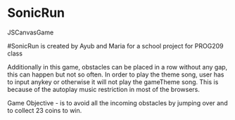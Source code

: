 # SonicRun
JSCanvasGame

#SonicRun is created by Ayub and Maria for a school project for PROG209 class

Additionally in this game, obstacles can be placed in a row without any gap, this can happen but not so often.
In order to play the theme song, user has to input anykey or otherwise it will not play the gameTheme song. This is because of the autoplay music restriction in most of the browsers.

Game Objective - is to avoid all the incoming obstacles by jumping over and to collect 23 coins to win. 
